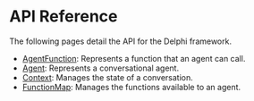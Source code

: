 # API Reference

The following pages detail the API for the Delphi framework.

- [AgentFunction](./agent_function.md): Represents a function that an agent can
  call.
- [Agent](./agent.md): Represents a conversational agent.
- [Context](./context.md): Manages the state of a conversation.
- [FunctionMap](./function_map.md): Manages the functions available to an agent.

